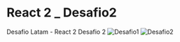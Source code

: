 # React 2 \_ Desafio2

Desafio Latam - React 2 Desafio 2
![Desafio1](/public/desafio2.png)
![Desafio2](/public/desafio1.png)
